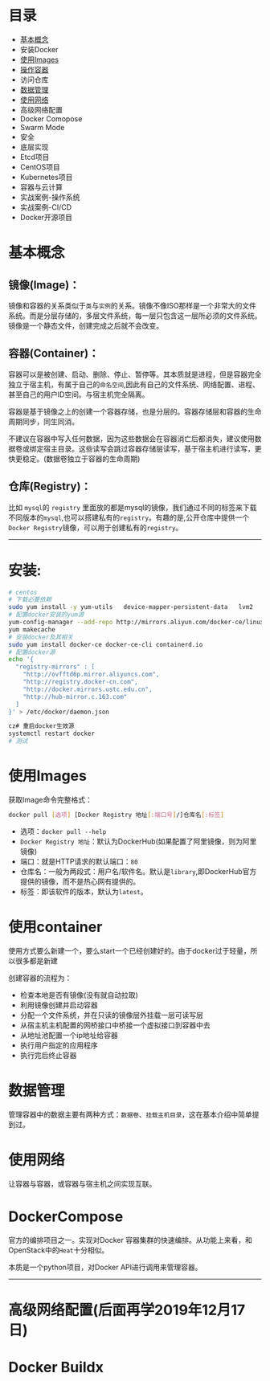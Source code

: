 # 目录

- [基本概念](#基本概念)
- 安装Docker
- [使用Images](#使用Images)
- [操作容器](#使用container)
- 访问仓库
- [数据管理](#数据管理)
- [使用网络](#使用网络)
- 高级网络配置
- Docker Comopose
- Swarm Mode
- 安全
- 底层实现
- Etcd项目
- CentOS项目
- Kubernetes项目
- 容器与云计算 
- 实战案例-操作系统
- 实战案例-CI/CD
- Docker开源项目

# 基本概念

## 镜像(Image)：

镜像和容器的关系类似于`类`与`实例`的关系。镜像不像ISO那样是一个非常大的文件系统。而是分层存储的，多层文件系统，每一层只包含这一层所必须的文件系统。
镜像是一个静态文件，创建完成之后就不会改变。

## 容器(Container)：

容器可以是被创建、启动、删除、停止、暂停等。其本质就是进程，但是容器完全独立于宿主机，有属于自己的`命名空间`,因此有自己的文件系统、网络配置、进程、甚至自己的用户ID空间。与宿主机完全隔离。

容器是基于镜像之上的创建一个容器存储，也是分层的。容器存储层和容器的生命周期同步，同生同消。

不建议在容器中写入任何数据，因为这些数据会在容器消亡后都消失，建议使用数据卷或绑定宿主目录。这些读写会跳过容器存储层读写，基于宿主机进行读写，更快更稳定。(数据卷独立于容器的生命周期)

## 仓库(Registry)：

比如 `mysql`的 `registry` 里面放的都是mysql的镜像，我们通过不同的标签来下载不同版本的`mysql`,也可以搭建私有的`registry`。有趣的是,公开仓库中提供一个`Docker Registry`镜像，可以用于创建私有的`registry`。

---
# 安装:

```sh
# centos
# 下载必要依赖
sudo yum install -y yum-utils   device-mapper-persistent-data   lvm2
# 配置docker安装的yum源
yum-config-manager --add-repo http://mirrors.aliyun.com/docker-ce/linux/centos/docker-ce.repo
yum makecache
# 安装docker及其相关
sudo yum install docker-ce docker-ce-cli containerd.io
# 配置docker源
echo '{                     
  "registry-mirrors" : [
    "http://ovfftd6p.mirror.aliyuncs.com",
    "http://registry.docker-cn.com",
    "http://docker.mirrors.ustc.edu.cn",
    "http://hub-mirror.c.163.com"
  ]
}' > /etc/docker/daemon.json

cz# 重启docker生效源
systemctl restart docker
# 测试

```

# 使用Images

获取Image命令完整格式：
```sh
docker pull [选项] [Docker Registry 地址[:端口号]/]仓库名[:标签]
```
- 选项：`docker pull --help` 
- `Docker Registry 地址`：默认为DockerHub(如果配置了阿里镜像，则为阿里镜像)
- 端口：就是HTTP请求的默认端口：`80`
- 仓库名：一般为两段式：用户名/软件名。默认是`library`,即DockerHub官方提供的镜像，而不是热心网有提供的。
- 标签：即该软件的版本，默认为`latest`。

# 使用container

使用方式要么新建一个，要么start一个已经创建好的。由于docker过于轻量，所以很多都是新建

创建容器的流程为：
- 检查本地是否有镜像(没有就自动拉取)
- 利用镜像创建并启动容器
- 分配一个文件系统，并在只读的镜像层外挂载一层可读写层
- 从宿主机主机配置的网桥接口中桥接一个虚拟接口到容器中去
- 从地址池配置一个ip地址给容器
- 执行用户指定的应用程序
- 执行完后终止容器

# 数据管理

管理容器中的数据主要有两种方式：`数据卷`、`挂载主机目录`，这在基本介绍中简单提到过。

# 使用网络

让容器与容器，或容器与宿主机之间实现互联。

# DockerCompose

官方的编排项目之一。实现对Docker 容器集群的快速编排。从功能上来看，和OpenStack中的`Heat`十分相似。

本质是一个python项目，对Docker API进行调用来管理容器。

---

# 高级网络配置(后面再学2019年12月17日)

# Docker Buildx
